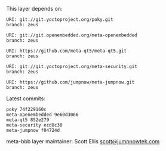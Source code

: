 This layer depends on:

    URI: git://git.yoctoproject.org/poky.git
    branch: zeus

    URI: git://git.openembedded.org/meta-openembedded
    branch: zeus

    URI: https://github.com/meta-qt5/meta-qt5.git
    branch: zeus 

    URI: git://git.yoctoproject.org/meta-security.git
    branch: zeus 

    URI: https://github.com/jumpnow/meta-jumpnow.git
    branch: zeus


Latest commits:

    poky 74f229160c
    meta-openembedded 9e60d3066
    meta-qt5 852e279
    meta-security ecd8c30
    meta-jumpnow f04724d


meta-bbb layer maintainer: Scott Ellis <scott@jumpnowtek.com>
